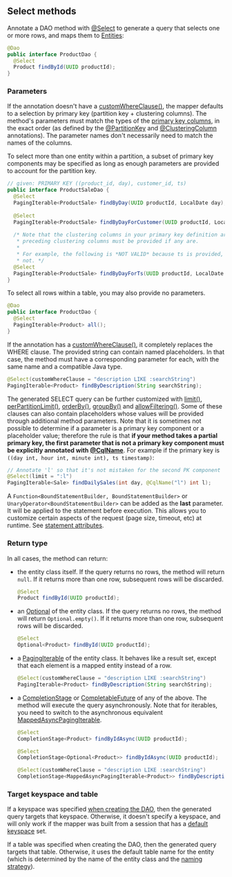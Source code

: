 ## Select methods

Annotate a DAO method with [@Select] to generate a query that selects one or more rows, and maps
them to [Entities](../../entities):

```java
@Dao
public interface ProductDao {
  @Select
  Product findById(UUID productId);
}
```

### Parameters

If the annotation doesn't have a [customWhereClause()], the mapper defaults to a selection by
primary key (partition key + clustering columns). The method's parameters must match the types of
the [primary key columns](../../entities/#primary-key-columns), in the exact order (as defined by
the [@PartitionKey] and [@ClusteringColumn] annotations). The parameter names don't necessarily need
to match the names of the columns.

To select more than one entity within a partition, a subset of primary key components may be 
specified as long as enough parameters are provided to account for the partition key.

```java
// given: PRIMARY KEY ((product_id, day), customer_id, ts)
public interface ProductSaleDao {
  @Select
  PagingIterable<ProductSale> findByDay(UUID productId, LocalDate day);
  
  @Select
  PagingIterable<ProductSale> findByDayForCustomer(UUID productId, LocalDate day, UUID customerID);
  
  /* Note that the clustering columns in your primary key definition are significant. All
   * preceding clustering columns must be provided if any are.
   *
   * For example, the following is *NOT VALID* because ts is provided, but customer_id is
   * not. */
  @Select
  PagingIterable<ProductSale> findByDayForTs(UUID productId, LocalDate day, long ts);
}
```

To select all rows within a table, you may also provide no parameters.

```java
@Dao
public interface ProductDao {
  @Select
  PagingIterable<Product> all();
}
```

If the annotation has a [customWhereClause()], it completely replaces the WHERE clause. The provided
string can contain named placeholders. In that case, the method must have a corresponding parameter
for each, with the same name and a compatible Java type.

```java
@Select(customWhereClause = "description LIKE :searchString")
PagingIterable<Product> findByDescription(String searchString);
```

The generated SELECT query can be further customized with [limit()], [perPartitionLimit()],
[orderBy()], [groupBy()] and [allowFiltering()]. Some of these clauses can also contain placeholders
whose values will be provided through additional method parameters. Note that it is sometimes not
possible to determine if a parameter is a primary key component or a placeholder value; therefore
the rule is that **if your method takes a partial primary key, the first parameter that is not a
primary key component must be explicitly annotated with
[@CqlName](../../entities/#user-provided-names)**. For example if the primary key is `((day int,
hour int, minute int), ts timestamp)`:

```java
// Annotate 'l' so that it's not mistaken for the second PK component
@Select(limit = ":l")
PagingIterable<Sale> findDailySales(int day, @CqlName("l") int l);
```

A `Function<BoundStatementBuilder, BoundStatementBuilder>` or `UnaryOperator<BoundStatementBuilder>`
can be added as the **last** parameter. It will be applied to the statement before execution. This
allows you to customize certain aspects of the request (page size, timeout, etc) at runtime. See
[statement attributes](../statement_attributes/).

### Return type

In all cases, the method can return:

* the entity class itself. If the query returns no rows, the method will return `null`. If it
  returns more than one row, subsequent rows will be discarded.

    ```java
    @Select
    Product findById(UUID productId);
    ```

* an [Optional] of the entity class. If the query returns no rows, the method will return
  `Optional.empty()`. If it returns more than one row, subsequent rows will be discarded.

    ```java
    @Select
    Optional<Product> findById(UUID productId);
    ```

* a [PagingIterable] of the entity class. It behaves like a result set, except that each element is
  a mapped entity instead of a row.

    ```java
    @Select(customWhereClause = "description LIKE :searchString")
    PagingIterable<Product> findByDescription(String searchString);
    ```

* a [CompletionStage] or [CompletableFuture] of any of the above. The method will execute the query
  asynchronously. Note that for iterables, you need to switch to the asynchronous equivalent
  [MappedAsyncPagingIterable].

    ```java
    @Select
    CompletionStage<Product> findByIdAsync(UUID productId);
    
    @Select
    CompletionStage<Optional<Product>> findByIdAsync(UUID productId);
    
    @Select(customWhereClause = "description LIKE :searchString")
    CompletionStage<MappedAsyncPagingIterable<Product>> findByDescriptionAsync(String searchString);
    ```

### Target keyspace and table

If a keyspace was specified [when creating the DAO](../../mapper/#dao-factory-methods), then the
generated query targets that keyspace. Otherwise, it doesn't specify a keyspace, and will only work
if the mapper was built from a session that has a [default keyspace] set.

If a table was specified when creating the DAO, then the generated query targets that table.
Otherwise, it uses the default table name for the entity (which is determined by the name of the
entity class and the [naming strategy](../../entities/#naming-strategy)).

[default keyspace]:          https://docs.datastax.com/en/drivers/java/4.2/com/datastax/oss/driver/api/core/session/SessionBuilder.html#withKeyspace-com.datastax.oss.driver.api.core.CqlIdentifier-
[@ClusteringColumn]:         https://docs.datastax.com/en/drivers/java/4.2/com/datastax/oss/driver/api/mapper/annotations/ClusteringColumn.html
[@PartitionKey]:             https://docs.datastax.com/en/drivers/java/4.2/com/datastax/oss/driver/api/mapper/annotations/PartitionKey.html
[@Select]:                   https://docs.datastax.com/en/drivers/java/4.2/com/datastax/oss/driver/api/mapper/annotations/Select.html
[allowFiltering()]:          https://docs.datastax.com/en/drivers/java/4.2/com/datastax/oss/driver/api/mapper/annotations/Select.html#allowFiltering--
[customWhereClause()]:       https://docs.datastax.com/en/drivers/java/4.2/com/datastax/oss/driver/api/mapper/annotations/Select.html#customWhereClause--
[groupBy()]:                 https://docs.datastax.com/en/drivers/java/4.2/com/datastax/oss/driver/api/mapper/annotations/Select.html#groupBy--
[limit()]:                   https://docs.datastax.com/en/drivers/java/4.2/com/datastax/oss/driver/api/mapper/annotations/Select.html#limit--
[orderBy()]:                 https://docs.datastax.com/en/drivers/java/4.2/com/datastax/oss/driver/api/mapper/annotations/Select.html#orderBy--
[perPartitionLimit()]:       https://docs.datastax.com/en/drivers/java/4.2/com/datastax/oss/driver/api/mapper/annotations/Select.html#perPartitionLimit--
[MappedAsyncPagingIterable]: https://docs.datastax.com/en/drivers/java/4.2/com/datastax/oss/driver/api/core/MappedAsyncPagingIterable.html
[PagingIterable]:            https://docs.datastax.com/en/drivers/java/4.2/com/datastax/oss/driver/api/core/PagingIterable.html

[CompletionStage]: https://docs.oracle.com/javase/8/docs/api/java/util/concurrent/CompletionStage.html
[CompletableFuture]: https://docs.oracle.com/javase/8/docs/api/java/util/concurrent/CompletableFuture.html
[Optional]: https://docs.oracle.com/javase/8/docs/api/java/util/Optional.html
